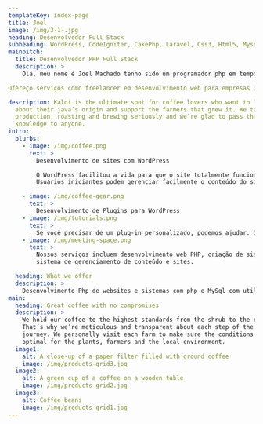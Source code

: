 ```yaml
---
templateKey: index-page
title: Joel
image: /img/3-1-.jpg
heading: Desenvolvedor Full Stack
subheading: WordPress, CodeIgniter, CakePhp, Laravel, Css3, Html5, Mysql e Linux.
mainpitch:
  title: Desenvolvedor PHP Full Stack
  description: >
    Olá, meu nome é Joel Machado tenho sido um programador php em tempo integral por anos.  Antes disso, trabalhei principalmente em agências de publicidade fazendo trabalhos técnicos relacionados com o desenvolvimento de websites, blogs, sistemas web, e-commerce e outros.

Ofereço serviços como freelancer em desenvolvimento web para empresas de todos os portes. Sou especialista em desenvolver soluções eficazes como websites, sistemas web, blogs e e-commerce. Tenho conhecimento em tecnologias para desenvolvimento web e mobile, entre elas Php7, Css3, Html5, Bootstrap, WordPress e Frameworks php.

description: Kaldi is the ultimate spot for coffee lovers who want to learn
  about their java’s origin and support the farmers that grew it. We take coffee
  production, roasting and brewing seriously and we’re glad to pass that
  knowledge to anyone.
intro:
  blurbs:
    - image: /img/coffee.png
      text: >
        Desenvolvimento de sites com WordPress

        O WordPress facilitou a vida para que o site totalmente funcional fosse desenvolvido rapidamente. 
        Usuários iniciantes podem gerenciar facilmente o conteúdo do site.

    - image: /img/coffee-gear.png
      text: >
        Desenvolvimento de Plugins para WordPress
    - image: /img/tutorials.png
      text: >
        Se você precisar de um plug-in personalizado, podemos ajudar. Desenvolvemos plugins WordPress adequados para o seu site.
    - image: /img/meeting-space.png
      text: >
        Nossos serviços incluem desenvolvimento web PHP, criação de sistemas baseado na web, 
        sistema de gerenciamento de conteúdo e sites.

  heading: What we offer
  description: >
    Desenvolvimento Php de websites e sistemas com php e MySql com utilização de frameworks Laravel, CakePhp e CodeIgniter.
main:
  heading: Great coffee with no compromises
  description: >
    We hold our coffee to the highest standards from the shrub to the cup.
    That’s why we’re meticulous and transparent about each step of the coffee’s
    journey. We personally visit each farm to make sure the conditions are
    optimal for the plants, farmers and the local environment.
  image1:
    alt: A close-up of a paper filter filled with ground coffee
    image: /img/products-grid3.jpg
  image2:
    alt: A green cup of a coffee on a wooden table
    image: /img/products-grid2.jpg
  image3:
    alt: Coffee beans
    image: /img/products-grid1.jpg
---
```

